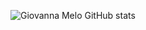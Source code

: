 ![Giovanna Melo GitHub stats](https://github-readme-stats.vercel.app/api?username=GiovannaMelo&show_icons=true&theme=radical)

